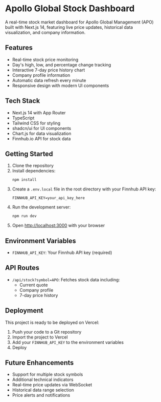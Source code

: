 # Apollo Global Stock Dashboard

A real-time stock market dashboard for Apollo Global Management (APO) built with Next.js 14, featuring live price updates, historical data visualization, and company information.

## Features

- Real-time stock price monitoring
- Day's high, low, and percentage change tracking
- Interactive 7-day price history chart
- Company profile information
- Automatic data refresh every minute
- Responsive design with modern UI components

## Tech Stack

- Next.js 14 with App Router
- TypeScript
- Tailwind CSS for styling
- shadcn/ui for UI components
- Chart.js for data visualization
- Finnhub.io API for stock data

## Getting Started

1. Clone the repository
2. Install dependencies:
   ```bash
   npm install
   ```
3. Create a `.env.local` file in the root directory with your Finnhub API key:
   ```
   FINNHUB_API_KEY=your_api_key_here
   ```
4. Run the development server:
   ```bash
   npm run dev
   ```
5. Open [http://localhost:3000](http://localhost:3000) with your browser

## Environment Variables

- `FINNHUB_API_KEY`: Your Finnhub API key (required)

## API Routes

- `/api/stock?symbol=APO`: Fetches stock data including:
  - Current quote
  - Company profile
  - 7-day price history

## Deployment

This project is ready to be deployed on Vercel:

1. Push your code to a Git repository
2. Import the project to Vercel
3. Add your `FINNHUB_API_KEY` to the environment variables
4. Deploy

## Future Enhancements

- Support for multiple stock symbols
- Additional technical indicators
- Real-time price updates via WebSocket
- Historical data range selection
- Price alerts and notifications
